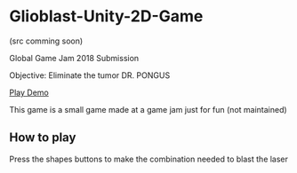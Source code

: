 # Glioblast-Unity-2D-Game
(src comming soon)

Global Game Jam 2018 Submission

Objective: Eliminate the tumor DR. PONGUS

[Play Demo](https://jeanclaudeaoun.github.io/glioblast "Demo")

This game is a small game made at a game jam just for fun (not maintained)

## How to play

Press the shapes buttons to make the combination needed to blast the laser 
